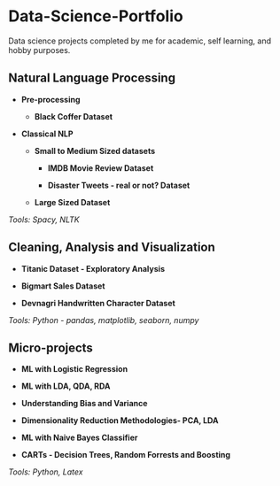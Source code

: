 # Data-Science-Portfolio
Data science projects completed by me for academic, self learning, and hobby purposes.



## Natural Language Processing

- **Pre-processing**
    
    - **Black Coffer Dataset** 

- **Classical NLP**
    
    - **Small to Medium Sized datasets**
       
        - **IMDB Movie Review Dataset**
        
        - **Disaster Tweets - real or not? Dataset**
        
    - **Large Sized Dataset**
        
*Tools: Spacy, NLTK*


## Cleaning, Analysis and Visualization
    
- **Titanic Dataset - Exploratory Analysis**

- **Bigmart Sales Dataset**

- **Devnagri Handwritten Character Dataset**

*Tools: Python - pandas, matplotlib, seaborn, numpy*


        
## Micro-projects

- **ML with Logistic Regression**

- **ML with LDA, QDA, RDA**

- **Understanding Bias and Variance**

- **Dimensionality Reduction Methodologies- PCA, LDA**

- **ML with Naive Bayes Classifier**

- **CARTs - Decision Trees, Random Forrests and Boosting**

*Tools: Python, Latex*


